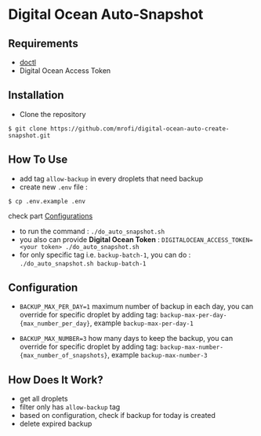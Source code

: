 # Digital Ocean Auto-Snapshot

## Requirements
- [doctl](https://github.com/digitalocean/doctl#installing-doctl)
- Digital Ocean Access Token

## Installation
- Clone the repository
```
$ git clone https://github.com/mrofi/digital-ocean-auto-create-snapshot.git
```

## How To Use
- add tag `allow-backup` in every droplets that need backup
- create new `.env` file :
```
$ cp .env.example .env
```
  check part [Configurations](#Configuration)
- to run the command : `./do_auto_snapshot.sh`
- you also can provide **Digital Ocean Token** :
`DIGITALOCEAN_ACCESS_TOKEN=<your token> ./do_auto_snapshot.sh`
- for only specific tag i.e. `backup-batch-1`, you can do :
`./do_auto_snapshot.sh backup-batch-1`

## Configuration
- `BACKUP_MAX_PER_DAY=1`
maximum number of backup in each day, you can override for specific droplet by adding tag: `backup-max-per-day-{max_number_per_day}`, example `backup-max-per-day-1`

- `BACKUP_MAX_NUMBER=3`
how many days to keep the backup, you can override for specific droplet by adding tag: `backup-max-number-{max_number_of_snapshots}`, example `backup-max-number-3`


## How Does It Work?
- get all droplets
- filter only has `allow-backup` tag
- based on configuration, check if backup for today is created
- delete expired backup  
